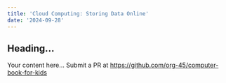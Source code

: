 ```yaml
---
title: 'Cloud Computing: Storing Data Online'
date: '2024-09-28'
---
```


## Heading...
Your content here...
Submit a PR at https://github.com/org-45/computer-book-for-kids
